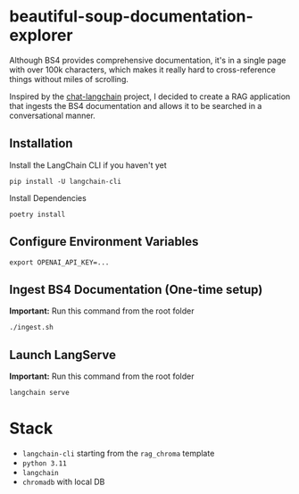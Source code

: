 # beautiful-soup-documentation-explorer

Although BS4 provides comprehensive documentation, it's in a single page with over 100k characters, which makes it really
hard to cross-reference things without miles of scrolling.

Inspired by the [chat-langchain](https://chat.langchain.com/) project, I decided to create a RAG application that ingests the BS4 documentation
and allows it to be searched in a conversational manner.

## Installation

Install the LangChain CLI if you haven't yet

```shell
pip install -U langchain-cli
```

Install Dependencies
```shell
poetry install
```

## Configure Environment Variables
```shell
export OPENAI_API_KEY=...
```

## Ingest BS4 Documentation (One-time setup)
**Important:** Run this command from the root folder
```shell
./ingest.sh
```

## Launch LangServe
**Important:** Run this command from the root folder
```bash
langchain serve
```

# Stack
- `langchain-cli` starting from the `rag_chroma` template
- `python 3.11`
- `langchain`
- `chromadb` with local DB